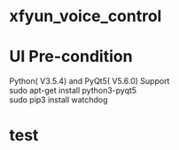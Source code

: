 # xfyun_voice_control

# UI Pre-condition
Python( V3.5.4) and PyQt5( V5.6.0) Support  
sudo apt-get install python3-pyqt5  
sudo pip3 install watchdog  

# test

